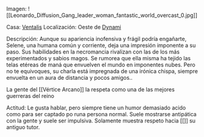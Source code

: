 Imagen:
	![[Leonardo_Diffusion_Gang_leader_woman_fantastic_world_overcast_0.jpg]]

Casa: <u>Ventalis</u>
Localización: Oeste de <u>Dynami</u>

Descripción:
Aunque su apariencia inofensiva y frágil podría engañarte, Selene, una humana común y corriente, deja una impresión imponente a su paso. Sus habilidades en la necromancia rivalizan con las de los más experimentados y sabios magos. Se rumorea que ella misma ha tejido las telas etéreas de maná que envuelven el mundo en imponentes nubes. Pero no te equivoques, su charla está impregnada de una irónica chispa, siempre envuelta en un aura de distancia y pocos amigos.. 

La gente del [[Vértice Arcano]] la respeta como una de las mejores guerreras del reino

Actitud:
	Le gusta hablar, pero siempre tiene un humor demasiado acido como para ser captado po runa persona normal. Suele mostrarse antipática con la gente y suele ser impulsiva. Solamente muestra respeto hacia [[]] su antiguo tutor. 